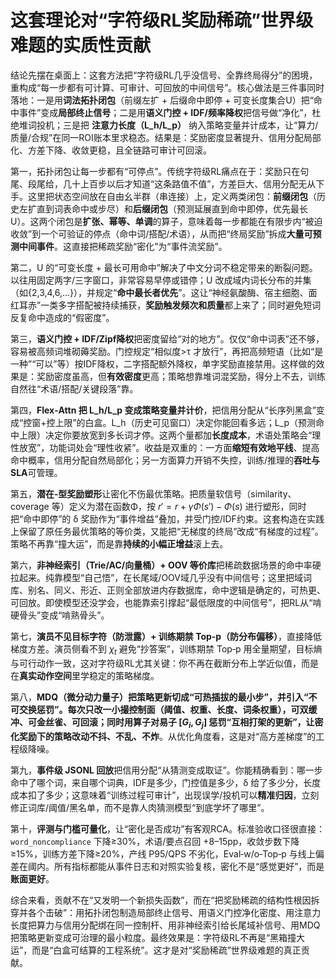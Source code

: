 # 这套理论对“字符级RL奖励稀疏”世界级难题的实质性贡献

结论先摆在桌面上：这套方法把“字符级RL几乎没信号、全靠终局得分”的困境，重构成“每一步都有可计算、可审计、可回放的中间信号”。核心做法是三件事同时落地：一是用**词法拓扑闭包**（前缀左扩 + 后缀命中即停 + 可变长度集合U）把“命中事件”变成**局部终止信号**；二是用**语义门控 + IDF/频率降权**把信号做“净化”，杜绝堆词投机；三是把 **注意力长度（L_h/L_p）** 纳入策略变量并计成本，让“算力/质量/合规”在同一ROI账本里求稳态。结果是：奖励密度显著提升、信用分配局部化、方差下降、收敛更稳，且全链路可审计可回滚。

第一，拓扑闭包让每一步都有“可停点”。传统字符级RL痛点在于：奖励只在句尾、段尾给，几十上百步以后才知道“这条路值不值”，方差巨大、信用分配无从下手。这里把状态空间放在自由幺半群（串连接）上，定义两类闭包：**前缀闭包**（历史左扩直到词表命中或步尽）和**后缀闭包**（预测延展直到命中即停，优先最长U）。这两个闭包是**扩张、幂等、单调**的算子，意味着每一步都能在有限步内“被迫收敛”到一个可验证的停点（命中词/搭配/术语），从而把“终局奖励”拆成**大量可预测中间事件**。这直接把稀疏奖励“密化”为“事件流奖励”。

第二，U 的“可变长度 + 最长可用命中”解决了中文分词不稳定带来的断裂问题。以往用固定两字/三字窗口，非常容易早停或错停；U 改成域内词长分布的并集（如{2,3,4,6,…}），并规定“**命中最长者优先**”。这让“神经氨酸酶、宿主细胞、面红耳赤”一类多字搭配被持续捕获，**奖励触发频次和质量**都上来了；同时避免短词反复命中造成的“假密度”。

第三，**语义门控 + IDF/Zipf降权**把密度留给“对的地方”。仅仅“命中词表”还不够，容易被高频词堆砌薅奖励。门控规定“相似度>τ 才放行”，再把高频短语（比如“是一种”“可以”等）按IDF降权，二字搭配额外降权，单字奖励直接禁用。这样做的效果是：奖励密度虽高，但**有效密度**更高；策略想靠堆词混奖励，得分上不去，训练自然往“术语/搭配/关键段落”靠。

第四，**Flex‑Attn 把 L_h/L_p 变成策略变量并计价**，把信用分配从“长序列黑盒”变成“控窗+控上限”的白盒。L_h（历史可见窗口）决定你能回看多远；L_p（预测命中上限）决定你要放宽到多长词才停。这两个量都加**长度成本**，术语处策略会“理性放宽”，功能词处会“理性收紧”。收益是双重的：一方面**缩短有效地平线**、提高命中概率，信用分配自然局部化；另一方面算力开销不失控，训练/推理的**吞吐与SLA**可管理。

第五，**潜在‑型奖励塑形**让密化不伤最优策略。把质量软信号（similarity、coverage 等）定义为潜在函数Φ，按 $r' = r + \gamma Φ(s') - Φ(s)$ 进行塑形，同时把“命中即停”的 δ 奖励作为“事件增益”叠加，并受门控/IDF约束。这套构造在实践上保留了原任务最优策略的等价类，又能把“无梯度的终局”改成“有梯度的过程”。策略不再靠“撞大运”，而是靠**持续的小幅正增益**滚上去。

第六，**非神经索引（Trie/AC/向量桶）+ OOV 等价库**把稀疏数据场景的命中率硬拉起来。纯靠模型“自己悟”，在长尾域/OOV域几乎没有中间信号；这里把域词库、别名、同义、形近、正则全部放进内存数据库，命中逻辑是确定的，可热更、可回放。即使模型还没学会，也能靠索引撑起“最低限度的中间信号”，把RL从“啃硬骨头”变成“啃熟骨头”。

第七，**演员不见目标字符（防泄露）+ 训练期禁 Top‑p（防分布偏移）**，直接降低梯度方差。演员侧看不到 $\chi_t$ 避免“抄答案”，训练期禁 Top‑p 用全量期望，目标熵与可行动作一致，这对字符级RL尤其关键：你不再在截断分布上学近似值，而是在**真实动作空间**里学稳定的策略梯度。

第八，**MDQ（微分动力量子）**把策略更新切成“可热插拔的最小步”，并引入“不可交换惩罚”。每次只改一小撮控制面（阈值、权重、长度、词条权重），可双缓冲、可金丝雀、可回滚；同时用算子对易子 $[G_i,G_j]$ 惩罚“互相打架的更新”，让密化奖励下的策略改动**不抖、不乱、不炸**。从优化角度看，这是对“高方差梯度”的工程级降噪。

第九，**事件级 JSONL 回放**把信用分配“从猜测变成取证”。你能精确看到：哪一步命中了哪个词，来自哪个词典，IDF是多少，门控值是多少，δ 给了多少分，长度成本扣了多少；这意味着“训练过程可审计”，出现误学/投机可以**精准归因**，立刻修正词库/阈值/黑名单，而不是靠人肉猜测模型“到底学坏了哪里”。

第十，**评测与门槛可量化**，让“密化是否成功”有客观RCA。标准验收口径很直接：`word_noncompliance` 下降≥30%，术语/要点召回 +8–15pp，收敛步数下降≥15%，训练方差下降≥20%，产线 P95/QPS 不劣化，Eval‑w/o‑Top‑p 与线上偏差在阈内。所有指标都能从事件日志和对照实验复核，密化不是“感觉更好”，而是**账面更好**。

综合来看，贡献不在“又发明一个新损失函数”，而在“把奖励稀疏的结构性根因拆穿并各个击破”：用拓扑闭包制造局部终止信号、用语义门控净化密度、用注意力长度把算力与信用分配绑在同一控制杆、用非神经索引给长尾域补信号、用MDQ把策略更新变成可治理的最小粒度。最终效果是：字符级RL不再是“黑箱撞大运”，而是“白盒可结算的工程系统”。这才是对“奖励稀疏”世界级难题的真正贡献。
